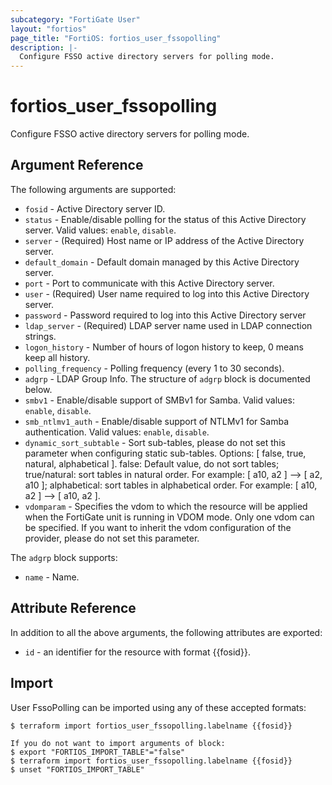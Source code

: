 ```yaml
---
subcategory: "FortiGate User"
layout: "fortios"
page_title: "FortiOS: fortios_user_fssopolling"
description: |-
  Configure FSSO active directory servers for polling mode.
---
```


# fortios_user_fssopolling
Configure FSSO active directory servers for polling mode.

## Argument Reference

The following arguments are supported:

* `fosid` - Active Directory server ID.
* `status` - Enable/disable polling for the status of this Active Directory server. Valid values: `enable`, `disable`.
* `server` - (Required) Host name or IP address of the Active Directory server.
* `default_domain` - Default domain managed by this Active Directory server.
* `port` - Port to communicate with this Active Directory server.
* `user` - (Required) User name required to log into this Active Directory server.
* `password` - Password required to log into this Active Directory server
* `ldap_server` - (Required) LDAP server name used in LDAP connection strings.
* `logon_history` - Number of hours of logon history to keep, 0 means keep all history.
* `polling_frequency` - Polling frequency (every 1 to 30 seconds).
* `adgrp` - LDAP Group Info. The structure of `adgrp` block is documented below.
* `smbv1` - Enable/disable support of SMBv1 for Samba. Valid values: `enable`, `disable`.
* `smb_ntlmv1_auth` - Enable/disable support of NTLMv1 for Samba authentication. Valid values: `enable`, `disable`.
* `dynamic_sort_subtable` - Sort sub-tables, please do not set this parameter when configuring static sub-tables. Options: [ false, true, natural, alphabetical ]. false: Default value, do not sort tables; true/natural: sort tables in natural order. For example: [ a10, a2 ] --> [ a2, a10 ]; alphabetical: sort tables in alphabetical order. For example: [ a10, a2 ] --> [ a10, a2 ].
* `vdomparam` - Specifies the vdom to which the resource will be applied when the FortiGate unit is running in VDOM mode. Only one vdom can be specified. If you want to inherit the vdom configuration of the provider, please do not set this parameter.

The `adgrp` block supports:

* `name` - Name.


## Attribute Reference

In addition to all the above arguments, the following attributes are exported:
* `id` - an identifier for the resource with format {{fosid}}.

## Import

User FssoPolling can be imported using any of these accepted formats:
```
$ terraform import fortios_user_fssopolling.labelname {{fosid}}

If you do not want to import arguments of block:
$ export "FORTIOS_IMPORT_TABLE"="false"
$ terraform import fortios_user_fssopolling.labelname {{fosid}}
$ unset "FORTIOS_IMPORT_TABLE"
```
